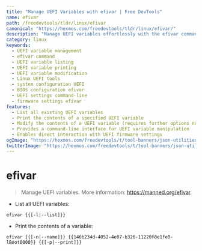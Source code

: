```yaml
---
title: "Manage UEFI Variables with efivar | Free DevTools"
name: efivar
path: /freedevtools/tldr/linux/efivar
canonical: "https://hexmos.com/freedevtools/tldr/linux/efivar/"
description: "Manage UEFI variables effortlessly with the efivar command. List, print, and modify UEFI variables with ease. Free online tool, no registration required."
category: linux
keywords:
  - UEFI variable management
  - efivar command
  - UEFI variable listing
  - UEFI variable printing
  - UEFI variable modification
  - Linux UEFI tools
  - system configuration UEFI
  - BIOS configuration efivar
  - UEFI settings command-line
  - firmware settings efivar
features:
  - List all existing UEFI variables
  - Print the contents of a specified UEFI variable
  - Modify the contents of a UEFI variable (requires further options not shown)
  - Provides a command-line interface for UEFI variable manipulation
  - Enables direct interaction with UEFI firmware settings
ogImage: "https://hexmos.com/freedevtools/t/tool-banners/json-utilities-banner.png"
twitterImage: "https://hexmos.com/freedevtools/t/tool-banners/json-utilities-banner.png"
---
```


# efivar

> Manage UEFI variables.
> More information: <https://manned.org/efivar>.

- List all UEFI variables:

`efivar {{[-l|--list]}}`

- Print the contents of a variable:

`efivar {{[-n|--name]}} {{146b234d-4052-4e07-b326-11220f8e1fe8-lBoot0000}} {{[-p|--print]}}`
